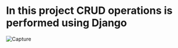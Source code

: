 <h1>In this project CRUD operations is performed using Django</h1>



![Capture](https://user-images.githubusercontent.com/54960609/185790204-3f5aa77f-19f6-4bcb-a814-31c1723b5015.PNG)
